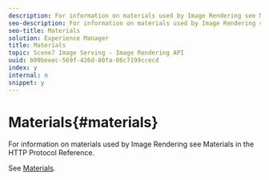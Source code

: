 ```yaml
---
description: For information on materials used by Image Rendering see Materials in the HTTP Protocol Reference.
seo-description: For information on materials used by Image Rendering see Materials in the HTTP Protocol Reference.
seo-title: Materials
solution: Experience Manager
title: Materials
topic: Scene7 Image Serving - Image Rendering API
uuid: b09beeec-569f-426d-80fa-06c7199ccecd
index: y
internal: n
snippet: y
---
```


# Materials{#materials}

For information on materials used by Image Rendering see Materials in the HTTP Protocol Reference.

See [Materials](../../../../../ir_api/http_protocol/image-rendering-api-ref/c-ir-http-protocol-ref/c-ir-http-protocol-syntax-and-features/c-ir-http-materials/c-ir-http-materials.md#concept-45af2ab5694b4cfdadf1211ce3f5ed0f). 

